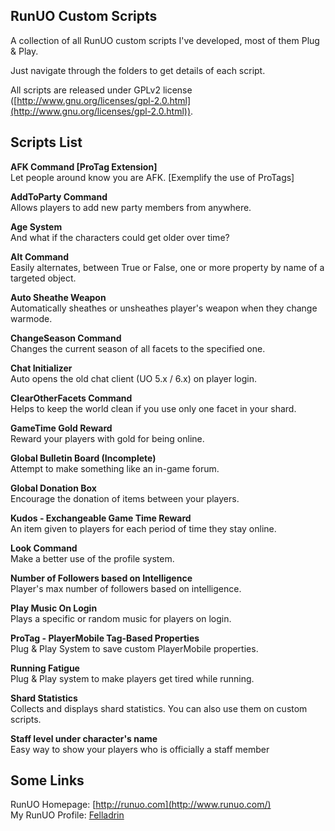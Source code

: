 ## RunUO Custom Scripts ##

A collection of all RunUO custom scripts I've developed, most of them Plug & Play.

Just navigate through the folders to get details of each script.

All scripts are released under GPLv2 license ([http://www.gnu.org/licenses/gpl-2.0.html](http://www.gnu.org/licenses/gpl-2.0.html)).

## Scripts List ##

**AFK Command [ProTag Extension]**<br/>
Let people around know you are AFK. [Exemplify the use of ProTags]

**AddToParty Command**<br/>
Allows players to add new party members from anywhere.

**Age System**<br/>
And what if the characters could get older over time?

**Alt Command**<br/>
Easily alternates, between True or False, one or more property by name of a targeted object. 

**Auto Sheathe Weapon**<br/>
Automatically sheathes or unsheathes player's weapon when they change warmode. 

**ChangeSeason Command**<br/>
Changes the current season of all facets to the specified one. 

**Chat Initializer**<br/>
Auto opens the old chat client (UO 5.x / 6.x) on player login. 

**ClearOtherFacets Command**<br/>
Helps to keep the world clean if you use only one facet in your shard. 

**GameTime Gold Reward**<br/>
Reward your players with gold for being online. 

**Global Bulletin Board (Incomplete)**<br/>
Attempt to make something like an in-game forum. 

**Global Donation Box**<br/>
Encourage the donation of items between your players. 

**Kudos - Exchangeable Game Time Reward**<br/>
An item given to players for each period of time they stay online. 

**Look Command**<br/>
Make a better use of the profile system. 

**Number of Followers based on Intelligence**<br/>
Player's max number of followers based on intelligence. 

**Play Music On Login**<br/>
Plays a specific or random music for players on login. 

**ProTag - PlayerMobile Tag-Based Properties**<br/>
Plug & Play System to save custom PlayerMobile properties. 

**Running Fatigue**<br/>
Plug & Play system to make players get tired while running. 

**Shard Statistics**<br/>
Collects and displays shard statistics. You can also use them on custom scripts. 

**Staff level under character's name**<br/>
Easy way to show your players who is officially a staff member 

## Some Links ##

RunUO Homepage: [http://runuo.com](http://www.runuo.com/)<br/>
My RunUO Profile: [Felladrin](http://www.runuo.com/community/members/felladrin.136025/)